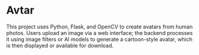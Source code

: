 # Avtar
This project uses Python, Flask, and OpenCV to create avatars from human photos. Users upload an image via a web interface; the backend processes it using image filters or AI models to generate a cartoon-style avatar, which is then displayed or available for download.
